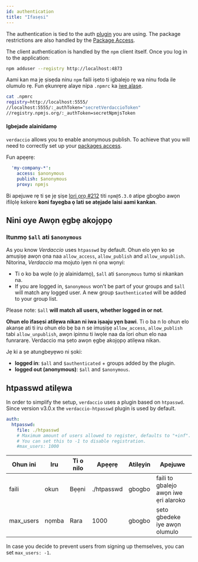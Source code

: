 ```yaml
---
id: authentication
title: "Ifasẹsi"
---
```


The authentication is tied to the auth [plugin](plugins.md) you are using. The package restrictions are also handled by the [Package Access](packages.md).

The client authentication is handled by the `npm` client itself. Once you log in to the application:

```bash
npm adduser --registry http://localhost:4873
```

Aami kan ma jẹ ṣisẹda ninu `npm` faili iṣeto ti igbalejo rẹ wa ninu foda ile olumulo rẹ. Fun ẹkunrẹrẹ alaye nipa `.npmrc` ka [ iwe alasẹ](https://docs.npmjs.com/files/npmrc).

```bash
cat .npmrc
registry=http://localhost:5555/
//localhost:5555/:_authToken="secretVerdaccioToken"
//registry.npmjs.org/:_authToken=secretNpmjsToken
```

#### Igbejade alainidamọ

`verdaccio` allows you to enable anonymous publish. To achieve that you will need to correctly set up your [packages access](packages.md).

Fun apẹẹrẹ:

```yaml
  'my-company-*':
    access: $anonymous
    publish: $anonymous
    proxy: npmjs
```

Bi apejuwe rẹ ti ṣe jẹ ṣiṣe [lori ọrọ #212](https://github.com/verdaccio/verdaccio/issues/212#issuecomment-308578500) titi `npm@5.3.0` atipe gbogbo awọn ifilọlẹ kekere **koni fayegba ọ lati se atẹjade laisi aami kankan**.

## Nini oye Awọn ẹgbẹ akojọpọ

### Itunmọ `$all` ati `$anonymous`

As you know *Verdaccio* uses `htpasswd` by default. Ohun elo yẹn ko ṣe amuṣiṣẹ awọn ọna naa `allow_access`, `allow_publish` and `allow_unpublish`. Nitorina, *Verdaccio* ma mojuto iyẹn ni ọna wọnyi:

* Ti o ko ba wọle (o jẹ alainidamọ), `$all` ati `$anonymous` tumọ si nkankan na.
* If you are logged in, `$anonymous` won't be part of your groups and `$all` will match any logged user. A new group `$authenticated` will be added to your group list.

Please note: `$all` **will match all users, whether logged in or not**.

**Ohun elo ifasẹsi atilẹwa nikan ni iwa iṣaaju yẹn bawi**. Ti o ba n lo ohun elo akanṣe ati ti iru ohun elo bẹ ba n se imuṣiṣẹ `allow_access`, `allow_publish` tabi `allow_unpublish`, awọn ipinnu ti iwọle naa da lori ohun elo naa funrararẹ. Verdaccio ma ṣeto awọn ẹgbẹ akojọpọ atilẹwa nikan.

Jẹ ki a ṣe atungbeyẹwo ni ṣoki:

* **logged in**: `$all` and `$authenticated` + groups added by the plugin.
* **logged out (anonymous)**: `$all` and `$anonymous`.

## htpasswd atilẹwa

In order to simplify the setup, `verdaccio` uses a plugin based on `htpasswd`. Since version v3.0.x the `verdaccio-htpasswd` plugin is used by default.

```yaml
auth:
  htpasswd:
    file: ./htpasswd
    # Maximum amount of users allowed to register, defaults to "+inf".
    # You can set this to -1 to disable registration.
    #max_users: 1000
```

| Ohun ini  | Iru   | Ti o nilo | Apẹẹrẹ     | Atilẹyin | Apejuwe                               |
| --------- | ----- | --------- | ---------- | -------- | ------------------------------------- |
| faili     | okun  | Bẹẹni     | ./htpasswd | gbogbo   | faili to gbalejo awọn iwe ẹri alaroko |
| max_users | nọmba | Rara      | 1000       | gbogbo   | ṣeto gbedeke iye awọn olumulo         |

In case you decide to prevent users from signing up themselves, you can set `max_users: -1`.